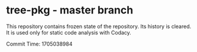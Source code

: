 # tree-pkg - master branch

This repository contains frozen state of the repository.
Its history is cleared. It is used only for static code
analysis with Codacy.

Commit Time: 1705038984